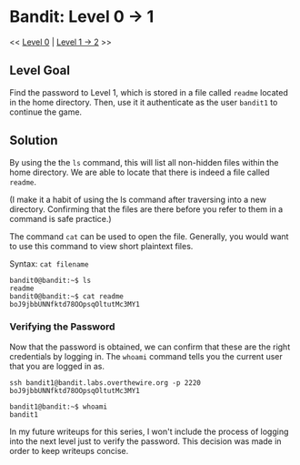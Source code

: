 # Bandit: Level 0 -> 1
<< [Level 0](https://github.com/Dennis-Dang/OverTheWire/blob/main/0_bandit/level_0.md) | [Level 1 -> 2](https://github.com/Dennis-Dang/OverTheWire/blob/main/0_bandit/level_1-2.md) >>

## Level Goal
Find the password to Level 1, which is stored in a file called `readme` located in the home directory. Then, use it it authenticate as the user `bandit1` to continue the game.

## Solution
By using the the `ls` command, this will list all non-hidden files within the home directory. We are able to locate that there is indeed a file called `readme`. 

(I make it a habit of using the ls command after traversing into a new directory. Confirming that the files are there before you refer to them in a command is safe practice.)

The command `cat` can be used to open the file. Generally, you would want to use this command to view short plaintext files.

Syntax: `cat filename`

```console
bandit0@bandit:~$ ls
readme
bandit0@bandit:~$ cat readme
boJ9jbbUNNfktd78OOpsqOltutMc3MY1
```

### Verifying the Password
Now that the password is obtained, we can confirm that these are the right credentials by logging in.
The `whoami` command tells you the current user that you are logged in as.
``` console
ssh bandit1@bandit.labs.overthewire.org -p 2220
boJ9jbbUNNfktd78OOpsqOltutMc3MY1

bandit1@bandit:~$ whoami
bandit1
```

In my future writeups for this series, I won't include the process of logging into the next level just to verify the password. This decision was made in order to keep writeups concise.
